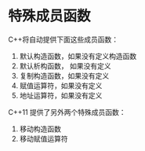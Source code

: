 # 特殊成员函数

C++将自动提供下面这些成员函数：
1. 默认构造函数，如果没有定义构造函数
2. 默认析构函数， 如果没有定义
3. 复制构造函数，如果没有定义
4. 赋值运算符，如果没有定义
5. 地址运算符，如果没有定义

C++11 提供了另外两个特殊成员函数：
1. 移动构造函数
2. 移动赋值运算符